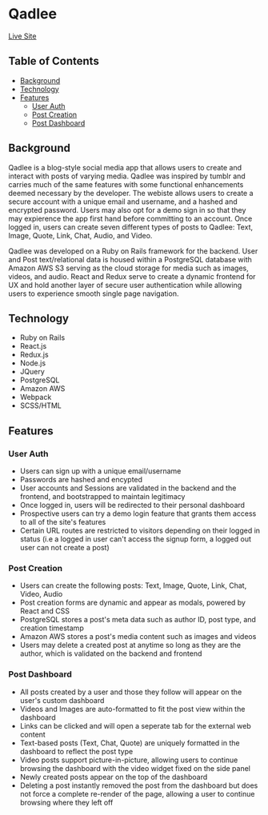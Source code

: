 # Qadlee

<a href="http://qadlee.herokuapp.com/#/">Live Site</a>

## Table of Contents
* <a href="#background">Background</a>
* <a href="#technology">Technology</a>
* <a href="#features">Features</a>
  * <a href="#user-auth">User Auth</a>
  * <a href="#post-creation">Post Creation</a>
  * <a href="#post-dashboard">Post Dashboard</a>

 <h2 id="background">Background</h2>
 
 Qadlee is a blog-style social media app that allows users to create and interact with posts of varying media. Qadlee was inspired by tumblr and carries much of the same features with some functional enhancements deemed necessary by the developer. The webiste allows users to create a secure account with a unique email and username, and a hashed and encrypted password. Users may also opt for a demo sign in so that they may expierence the app first hand before committing to an account. Once logged in, users can create seven different types of posts to Qadlee: Text, Image, Quote, Link, Chat, Audio, and Video.
 
 Qadlee was developed on a Ruby on Rails framework for the backend. User and Post text/relational data is housed within a PostgreSQL database with Amazon AWS S3 serving as the cloud storage for media such as images, videos, and audio. React and Redux serve to create a dynamic frontend for UX and hold another layer of secure user authentication while allowing users to experience smooth single page navigation.

 
 <h2 id="technology">Technology</h2>
 
 * Ruby on Rails
 * React.js
 * Redux.js
 * Node.js
 * JQuery
 * PostgreSQL
 * Amazon AWS
 * Webpack
 * SCSS/HTML
 
 <h2 id="features">Features</h2>
 
 <h3 id="user-auth">User Auth</h3>
 
 * Users can sign up with a unique email/username
 * Passwords are hashed and encypted
 * User accounts and Sessions are validated in the backend and the frontend, and bootstrapped to maintain legitimacy
 * Once logged in, users will be redirected to their personal dashboard
 * Prospective users can try a demo login feature that grants them access to all of the site's features
 * Certain URL routes are restricted to visitors depending on their logged in status (i.e a logged in user can't access the signup form, a logged out user can not create a post)


<h3 id="post-creation">Post Creation</h3>

* Users can create the following posts: Text, Image, Quote, Link, Chat, Video, Audio
* Post creation forms are dynamic and appear as modals, powered by React and CSS
* PostgreSQL stores a post's meta data such as author ID, post type, and creation timestamp
* Amazon AWS stores a post's media content such as images and videos
* Users may delete a created post at anytime so long as they are the author, which is validated on the backend and frontend

<h3 id="post-dashboard">Post Dashboard</h3>

* All posts created by a user and those they follow will appear on the user's custom dashboard
* Videos and Images are auto-formatted to fit the post view within the dashboard
* Links can be clicked and will open a seperate tab for the external web content
* Text-based posts (Text, Chat, Quote) are uniquely formatted in the dashboard to reflect the post type
* Video posts support picture-in-picture, allowing users to continue browsing the dashboard with the video widget fixed on the side panel
* Newly created posts appear on the top of the dashboard
* Deleting a post instantly removed the post from the dashboard but does not force a complete re-render of the page, allowing a user to continue browsing where they left off

 
 
